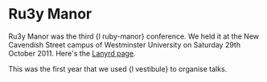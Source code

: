 Ru3y Manor
==========

Ru3y Manor was the third {l ruby-manor} conference. We held it at the New Cavendish Street campus of Westminster University on Saturday 29th October 2011. Here's the [Lanyrd page][Lanyrd].

This was the first year that we used {l vestibule} to organise talks.


[Lanyrd]: http://lanyrd.com/2011/ru3y-manor/
